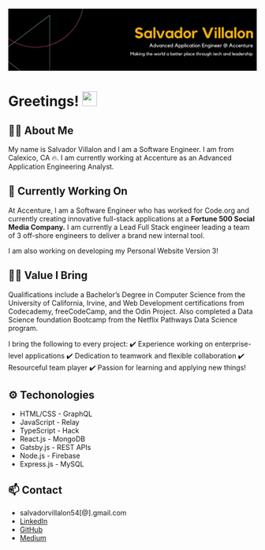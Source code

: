 [![Header](salvador_villalon_banner.png "Header")]()

# Greetings! <img src="https://raw.githubusercontent.com/MartinHeinz/MartinHeinz/master/wave.gif" width="30px" height="30px" />

## 👨‍💻 About Me
My name is Salvador Villalon and I am a Software Engineer. I am from Calexico, CA 🔥. I am currently working at Accenture as an Advanced Application Engineering Analyst. 

## 🔭 Currently Working On
At Accenture, I am a Software Engineer who has worked for Code.org and currently creating innovative full-stack applications at a **Fortune 500 Social Media Company.** I am currently a Lead Full Stack engineer leading a team of 3 off-shore engineers to deliver a brand new internal tool.

I am also working on developing my Personal Website Version 3!

## 💪🏽 Value I Bring
Qualifications include a Bachelor’s Degree in Computer Science from the University of California, Irvine, and Web Development certifications from Codecademy, freeCodeCamp, and the Odin Project. Also completed a Data Science foundation Bootcamp from the Netflix Pathways Data Science program.

I bring the following to every project:
 ✔️ Experience working on enterprise-level applications 
 ✔️ Dedication to teamwork and flexible collaboration
 ✔️ Resourceful team player
 ✔️ Passion for learning and applying new things!

 ## ⚙️ Techonologies
 - HTML/CSS     - GraphQL
 - JavaScript   - Relay
 - TypeScript   - Hack
 - React.js     - MongoDB
 - Gatsby.js    - REST APIs
 - Node.js      - Firebase
 - Express.js   - MySQL

## 📫 Contact
- salvadorvillalon54[@].gmail.com
- [LinkedIn](https://www.linkedin.com/in/salvadorvillalon/)
- [GitHub](https://github.com/salvillalon45)
- [Medium](https://medium.com/@salvav1)

<!--
**salvillalon45/salvillalon45** is a ✨ _special_ ✨ repository because its `README.md` (this file) appears on your GitHub profile.

Here are some ideas to get you started:
- 🌱 I’m currently learning ...
- 👯 I’m looking to collaborate on ...
- 🤔 I’m looking for help with ...
- 💬 Ask me about ...
- 😄 Pronouns: ...
- ⚡ Fun fact: ...
-->
